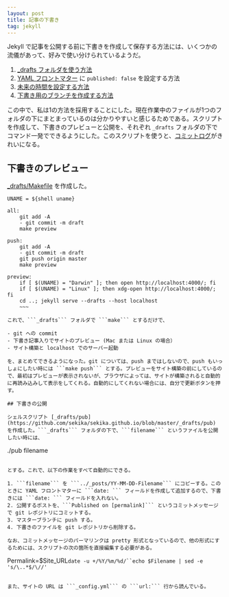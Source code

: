 ```yaml
---
layout: post
title: 記事の下書き
tag: jekyll
---
```

Jekyll で記事を公開する前に下書きを作成して保存する方法には、いくつかの流儀があって、好みで使い分けられているようだ。

1. [_drafts フォルダを使う方法](http://jekyllrb.com/docs/drafts/)
2. [YAML フロントマター](http://jekyllrb.com/docs/frontmatter/) に ```published: false``` を設定する方法
3. [未来の時間を設定する方法](http://tqclarkson.com/2012/08/22/jekyll-drafts/)
4. [下書き用のブランチを作成する方法](http://qrohlf.com/posts/jekyll-drafts-workflow/)

この中で、私は1の方法を採用することにした。現在作業中のファイルが1つのフォルダの下にまとまっているのは分かりやすいと感じるためである。スクリプトを作成して、下書きのプレビューと公開を、それぞれ ```_drafts``` フォルダの下でコマンド一発でできるようにした。このスクリプトを使うと、[コミットログ](https://github.com/sekika/sekika.github.io/commits/master/_posts/2015-10-19-office-open-xml-git.md)がきれいになる。


## 下書きのプレビュー

[_drafts/Makefile](https://github.com/sekika/sekika.github.io/blob/master/_drafts/Makefile) を作成した。

~~~
UNAME = ${shell uname}

all:
	git add -A
	- git commit -m draft
	make preview

push:
	git add -A
	- git commit -m draft
	git push origin master
	make preview

preview:
	if [ $(UNAME) = "Darwin" ]; then open http://localhost:4000/; fi
	if [ $(UNAME) = "Linux" ]; then xdg-open http://localhost:4000/; fi
	cd ..; jekyll serve --drafts --host localhost
	~~~

これで、```_drafts``` フォルダで ```make``` とするだけで、

- git への commit
- 下書き記事入りでサイトのプレビュー (Mac または Linux の場合）
- サイト構築と localhost でのサーバー起動

を、まとめてできるようになった。git については、push まではしないので、push もいっしょにしたい時には ```make push``` とする。プレビューをサイト構築の前にしているので、最初はプレビューが表示されないが、ブラウザによっては、サイトが構築されると自動的に再読み込みして表示をしてくれる。自動的にしてくれない場合には、自分で更新ボタンを押す。

## 下書きの公開

シェルスクリプト [_drafts/pub](https://github.com/sekika/sekika.github.io/blob/master/_drafts/pub) を作成した。```_drafts``` フォルダの下で、```filename``` というファイルを公開したい時には、

~~~
./pub filename
~~~

とする。これで、以下の作業をすべて自動的にできる。

1. ```filename``` を ```../_posts/YY-MM-DD-Filename``` にコピーする。このときに YAML フロントマターに ```date: ``` フィールドを作成して追加するので、下書きには ```date: ``` フィールドを入れない。
2. 公開するポストを、```Published on [permalink]``` というコミットメッセージで git レポジトリにコミットする。
3. マスターブランチに push する。
4. 下書きのファイルを git レポジトリから削除する。

なお、コミットメッセージのパーマリンクは pretty 形式となっているので、他の形式にするためには、スクリプトの次の箇所を直接編集する必要がある。

~~~
Permalink=$Site_URL`date -u +/%Y/%m/%d/``echo $Filename | sed -e 's/\..*$/\//'`
~~~

また、サイトの URL は ```_config.yml``` の ```url:``` 行から読んでいる。
